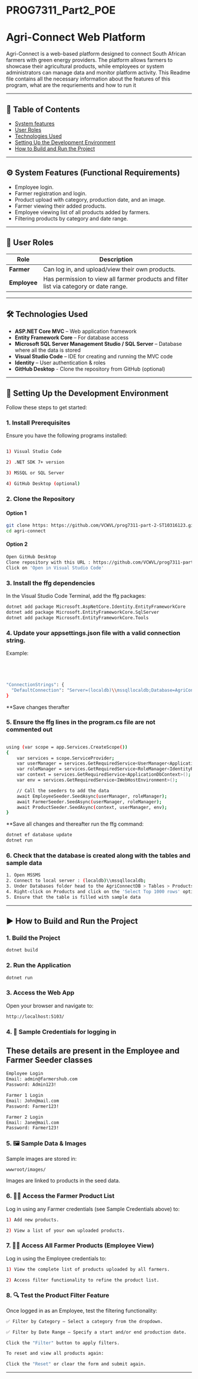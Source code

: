 # PROG7311_Part2_POE

# Agri-Connect Web Platform

Agri-Connect is a web-based platform designed to connect South African farmers with green energy providers. The platform allows farmers to showcase their agricultural products, while employees or system administrators can manage data and monitor platform activity. This Readme file contains all the necessary information about the features of this program, what are the requriements and how to run it 

---

## 🌱 Table of Contents
- [System features](#system-features)
- [User Roles](#user-roles)
- [Technologies Used](#technologies-used)
- [Setting Up the Development Environment](#setting-up-the-development-environment)
- [How to Build and Run the Project](#how-to-build-and-run-the-project)


---

## ⚙️ System Features (Functional Requirements)

- Employee login.
- Farmer registration and login.
- Product upload with category, production date, and an image.
- Farmer viewing their added products.
- Employee viewing list of all products added by farmers.
- Filtering products by category and date range.


---

## 👥 User Roles

| Role       | Description |
|------------|-------------|
| **Farmer** | Can log in, and upload/view their own products. |
| **Employee** | Has permission to view all farmer products and filter list via category or date range. |

---

## 🛠 Technologies Used

- **ASP.NET Core MVC** – Web application framework
- **Entity Framework Core** – For database access
- **Microsoft SQL Server Management Studio / SQL Server** – Database where all the data is stored
- **Visual Studio Code** – IDE for creating and running the MVC code
- **Identity** – User authentication & roles
- **GitHub Desktop** - Clone the repository from GitHub (optional)

---

## 🧰 Setting Up the Development Environment

Follow these steps to get started:

### 1. Install Prerequisites
Ensure you have the following programs installed:
```bash

1) Visual Studio Code

2) .NET SDK 7+ version

3) MSSQL or SQL Server

4) GitHub Desktop (optional)

```

### 2. Clone the Repository

#### Option 1
```bash
git clone https: https://github.com/VCWVL/prog7311-part-2-ST10316123.git
cd agri-connect
```


#### Option 2
```bash
Open GitHub Desktop
Clone repository with this URL : https://github.com/VCWVL/prog7311-part-2-ST10316123.git
Click on 'Open in Visual Studio Code'

```

### 3. Install the ffg dependencies

In the Visual Studio Code Terminal, add the ffg packages:
```bash
dotnet add package Microsoft.AspNetCore.Identity.EntityFrameworkCore
dotnet add package Microsoft.EntityFrameworkCore.SqlServer
dotnet add package Microsoft.EntityFrameworkCore.Tools


```


### 4. Update your appsettings.json file with a valid connection string.
Example: 
```bash




"ConnectionStrings": {
  "DefaultConnection": "Server=(localdb)\\mssqllocaldb;Database=AgriConnectDB;Trusted_Connection=True;MultipleActiveResultSets=true"
}
```

**Save changes therafter



### 5. Ensure the ffg lines in the program.cs file are not commented out
```bash

using (var scope = app.Services.CreateScope())
{
    var services = scope.ServiceProvider;
    var userManager = services.GetRequiredService<UserManager<ApplicationUser>>();
    var roleManager = services.GetRequiredService<RoleManager<IdentityRole>>();
    var context = services.GetRequiredService<ApplicationDbContext>();
    var env = services.GetRequiredService<IWebHostEnvironment>();

    // Call the seeders to add the data
    await EmployeeSeeder.SeedAsync(userManager, roleManager);
    await FarmerSeeder.SeedAsync(userManager, roleManager);
    await ProductSeeder.SeedAsync(context, userManager, env);
}

```
**Save all changes and thereafter run the ffg command:

```bash
dotnet ef database update
dotnet run

```

### 6. Check that the database is created along with the tables and sample data
```bash
1. Open MSSMS
2. Connect to local server : (localdb)\\mssqllocaldb;
3. Under Databases folder head to the AgriConnectDB > Tables > Products
4. Right-click on Products and click on the 'Select Top 1000 rows' option
5. Ensure that the table is filled with sample data 

```
---

## ▶️ How to Build and Run the Project
### 1. Build the Project
```bash
dotnet build
```


### 2. Run the Application
```bash
dotnet run
```


### 3. Access the Web App
Open your browser and navigate to:
```bash
http://localhost:5103/
```


### 4. 🧪 Sample Credentials for logging in
## These details are present in the Employee and Farmer Seeder classes
```bash
Employee Login
Email: admin@farmershub.com
Password: Admin123!
```
```bash
Farmer 1 Login
Email: John@mail.com
Password: Farmer123!
```
```bash
Farmer 2 Login
Email: Jane@mail.com
Password: Farmer123!

```


### 5. 🖼 Sample Data & Images
Sample images are stored in: 
```bash
wwwroot/images/
```

Images are linked to products in the seed data.


### 6. 👨‍🌾 Access the Farmer Product List
Log in using any Farmer credentials (see Sample Credentials above) to:
```bash
1) Add new products.

2) View a list of your own uploaded products.
```

### 7. 🧑‍💼 Access All Farmer Products (Employee View)
Log in using the Employee credentials to:
```bash
1) View the complete list of products uploaded by all farmers.

2) Access filter functionality to refine the product list.
```

### 8. 🔍 Test the Product Filter Feature
Once logged in as an Employee, test the filtering functionality:
```bash
✅ Filter by Category – Select a category from the dropdown.

✅ Filter by Date Range – Specify a start and/or end production date.

Click the "Filter" button to apply filters.

To reset and view all products again:

Click the "Reset" or clear the form and submit again.
```
---
